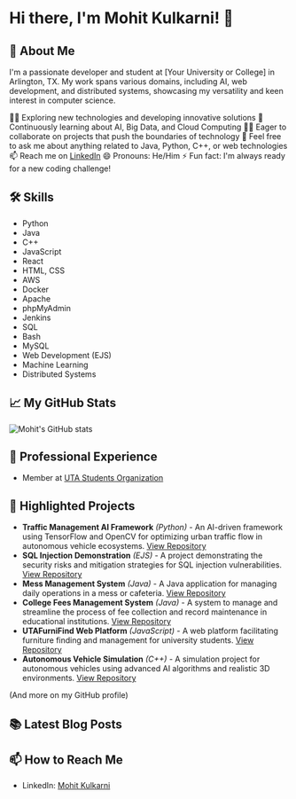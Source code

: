 # Hi there, I'm Mohit Kulkarni! 👋

## 🚀 About Me
I'm a passionate developer and student at [Your University or College] in Arlington, TX. My work spans various domains, including AI, web development, and distributed systems, showcasing my versatility and keen interest in computer science.

👨‍💻 Exploring new technologies and developing innovative solutions
🧠 Continuously learning about AI, Big Data, and Cloud Computing
👯‍♂️ Eager to collaborate on projects that push the boundaries of technology
💬 Feel free to ask me about anything related to Java, Python, C++, or web technologies
📫 Reach me on [LinkedIn](https://www.linkedin.com/in/mohit-kulkarni27/)
😄 Pronouns: He/Him
⚡ Fun fact: I'm always ready for a new coding challenge!

## 🛠 Skills
- Python
- Java
- C++
- JavaScript
- React
- HTML, CSS
- AWS
- Docker
- Apache
- phpMyAdmin
- Jenkins
- SQL
- Bash
- MySQL
- Web Development (EJS)
- Machine Learning
- Distributed Systems

## 📈 My GitHub Stats

![Mohit's GitHub stats](https://github-readme-stats.vercel.app/api?username=mohit8426&show_icons=true&theme=radical)

## 💼 Professional Experience
- Member at [UTA Students Organization](https://www.linkedin.com/company/utastudents/)

## 🌟 Highlighted Projects

- **Traffic Management AI Framework** *(Python)* - An AI-driven framework using TensorFlow and OpenCV for optimizing urban traffic flow in autonomous vehicle ecosystems. [View Repository](https://github.com/mohit8426/Traffic-Management)
- **SQL Injection Demonstration** *(EJS)* - A project demonstrating the security risks and mitigation strategies for SQL injection vulnerabilities. [View Repository](https://github.com/mohit8426/sql_injection)
- **Mess Management System** *(Java)* - A Java application for managing daily operations in a mess or cafeteria. [View Repository](https://github.com/mohit8426/Mess__Mangement-master)
- **College Fees Management System** *(Java)* - A system to manage and streamline the process of fee collection and record maintenance in educational institutions. [View Repository](https://github.com/mohit8426/CollegeFeesManagementUpdated)
- **UTAFurniFind Web Platform** *(JavaScript)* - A web platform facilitating furniture finding and management for university students. [View Repository](https://github.com/mohit8426/utafurnifind_Web)
- **Autonomous Vehicle Simulation** *(C++)* - A simulation project for autonomous vehicles using advanced AI algorithms and realistic 3D environments. [View Repository](https://github.com/mohit8426/Autonomous-Vehicle-Simulation)

(And more on my GitHub profile)

## 📚 Latest Blog Posts
<!-- Add links to your blog posts here -->

## 📫 How to Reach Me
- LinkedIn: [Mohit Kulkarni](https://www.linkedin.com/in/mohit-kulkarni27/)

